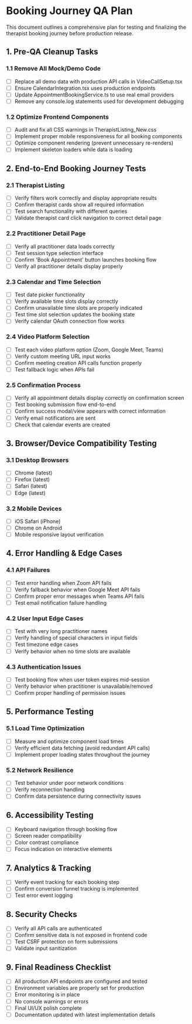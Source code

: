 # Booking Journey QA Plan

This document outlines a comprehensive plan for testing and finalizing the therapist booking journey before production release.

## 1. Pre-QA Cleanup Tasks

### 1.1 Remove All Mock/Demo Code
- [ ] Replace all demo data with production API calls in VideoCallSetup.tsx
- [ ] Ensure CalendarIntegration.tsx uses production endpoints
- [ ] Update AppointmentBookingService.ts to use real email providers
- [ ] Remove any console.log statements used for development debugging

### 1.2 Optimize Frontend Components
- [ ] Audit and fix all CSS warnings in TherapistListing_New.css
- [ ] Implement proper mobile responsiveness for all booking components
- [ ] Optimize component rendering (prevent unnecessary re-renders)
- [ ] Implement skeleton loaders while data is loading

## 2. End-to-End Booking Journey Tests

### 2.1 Therapist Listing
- [ ] Verify filters work correctly and display appropriate results
- [ ] Confirm therapist cards show all required information
- [ ] Test search functionality with different queries
- [ ] Validate therapist card click navigation to correct detail page

### 2.2 Practitioner Detail Page
- [ ] Verify all practitioner data loads correctly
- [ ] Test session type selection interface
- [ ] Confirm 'Book Appointment' button launches booking flow
- [ ] Verify all practitioner details display properly

### 2.3 Calendar and Time Selection
- [ ] Test date picker functionality
- [ ] Verify available time slots display correctly
- [ ] Confirm unavailable time slots are properly indicated
- [ ] Test time slot selection updates the booking state
- [ ] Verify calendar OAuth connection flow works

### 2.4 Video Platform Selection
- [ ] Test each video platform option (Zoom, Google Meet, Teams)
- [ ] Verify custom meeting URL input works
- [ ] Confirm meeting creation API calls function properly
- [ ] Test fallback logic when APIs fail

### 2.5 Confirmation Process
- [ ] Verify all appointment details display correctly on confirmation screen
- [ ] Test booking submission flow end-to-end
- [ ] Confirm success modal/view appears with correct information
- [ ] Verify email notifications are sent
- [ ] Check that calendar events are created

## 3. Browser/Device Compatibility Testing

### 3.1 Desktop Browsers
- [ ] Chrome (latest)
- [ ] Firefox (latest)
- [ ] Safari (latest)
- [ ] Edge (latest)

### 3.2 Mobile Devices
- [ ] iOS Safari (iPhone)
- [ ] Chrome on Android
- [ ] Mobile responsive layout verification

## 4. Error Handling & Edge Cases

### 4.1 API Failures
- [ ] Test error handling when Zoom API fails
- [ ] Verify fallback behavior when Google Meet API fails
- [ ] Confirm proper error messages when Teams API fails
- [ ] Test email notification failure handling

### 4.2 User Input Edge Cases
- [ ] Test with very long practitioner names
- [ ] Verify handling of special characters in input fields
- [ ] Test timezone edge cases
- [ ] Verify behavior when no time slots are available

### 4.3 Authentication Issues
- [ ] Test booking flow when user token expires mid-session
- [ ] Verify behavior when practitioner is unavailable/removed
- [ ] Confirm proper handling of permission issues

## 5. Performance Testing

### 5.1 Load Time Optimization
- [ ] Measure and optimize component load times
- [ ] Verify efficient data fetching (avoid redundant API calls)
- [ ] Implement proper loading states throughout the journey

### 5.2 Network Resilience
- [ ] Test behavior under poor network conditions
- [ ] Verify reconnection handling
- [ ] Confirm data persistence during connectivity issues

## 6. Accessibility Testing

- [ ] Keyboard navigation through booking flow
- [ ] Screen reader compatibility
- [ ] Color contrast compliance
- [ ] Focus indication on interactive elements

## 7. Analytics & Tracking

- [ ] Verify event tracking for each booking step
- [ ] Confirm conversion funnel tracking is implemented
- [ ] Test error event logging

## 8. Security Checks

- [ ] Verify all API calls are authenticated
- [ ] Confirm sensitive data is not exposed in frontend code
- [ ] Test CSRF protection on form submissions
- [ ] Validate input sanitization

## 9. Final Readiness Checklist

- [ ] All production API endpoints are configured and tested
- [ ] Environment variables are properly set for production
- [ ] Error monitoring is in place
- [ ] No console warnings or errors
- [ ] Final UI/UX polish complete
- [ ] Documentation updated with latest implementation details
